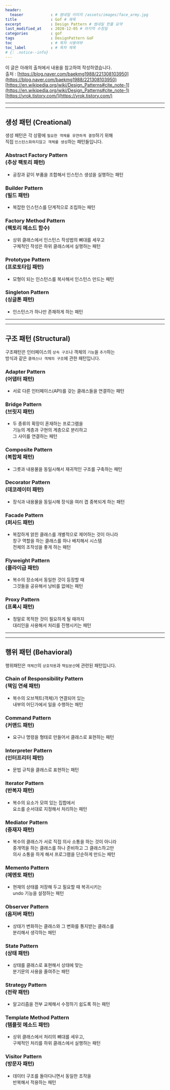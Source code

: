 ```yaml
---
header:
  teaser            : # 썸네일 이미지 /assets/images/face_army.jpg
title               : Gof # 제목
excerpt             : Design Pattern # 썸네일 한줄 요약
last_modified_at    : 2020-12-05 # 마지막 수정일
categories          : gof
tags                : DesignPattern GoF
toc                 : # 목차 사용여부
toc_label           : # 목차 제목
# {: .notice--info}
---
```

이 글은 아래의 출처에서 내용을 참고하여 작성하였습니다.  
출처 : [https://blog.naver.com/baekmg1988/221308103950](https://blog.naver.com/baekmg1988/221308103950)  
[https://en.wikipedia.org/wiki/Design_Patterns#cite_note-1](https://en.wikipedia.org/wiki/Design_Patterns#cite_note-1)  
[https://yrok.tistory.com/](https://yrok.tistory.com/)

---
---
## 생성 패턴 (Creational)

생성 패턴은 각 상황에 `필요한 객체를 유연하게 결정`하기 위해  
직접 `인스턴스화하지않고 객체를 생성`하는 패턴들입니다.


### Abstract Factory Pattern<br>(추상 팩토리 패턴)
- 공장과 같이 부품을 조합해서 인스턴스 생성을 실행하는 패턴

### Builder Pattern<br>(빌드 패턴)
- 복잡한 인스턴스를 단계적으로 조립하는 패턴

### Factory Method Pattern<br>(팩토리 메소드 함수)
- 상위 클래스에서 인스턴스 작성법의 뼈대를 세우고  
  구체적인 작성은 하위 클래스에서 실행하는 패턴

### Prototype Pattern<br>(프로토타입 패턴)
- 모형이 되는 인스턴스를 복사해서 인스턴스 만드는 패턴

### Singleton Pattern<br>(싱글톤 패턴)
- 인스턴스가 하나만 존재하게 하는 패턴

---
---
## 구조 패턴 (Structural)

구조패턴은 인터페이스의 `상속 구조`나 객체의 `기능`을 `추가`하는  
방식과 같은 `클래스나 객체의 구조`에 관한 패턴입니다.

### Adapter Pattern<br>(어댑터 패턴)
- 서로 다른 인터페이스(API)를 갖는 클래스들을 연결하는 패턴

### Bridge Pattern<br>(브릿지 패턴)
- 두 종류의 확장이 혼재하는 프로그램을  
  기능의 계층과 구현의 계층으로 분리하고  
  그 사이를 연결하는 패턴

### Composite Pattern<br>(복합체 패턴)
- 그릇과 내용물을 동일시해서 재귀적인 구조를 구축하는 패턴

### Decorator Pattern<br>(데코레이터 패턴)
- 장식과 내용물을 동일시해 장식을 여러 겹 중복되게 하는 패턴

### Facade Pattern<br>(퍼사드 패턴)
- 복잡하게 얽힌 클래스를 개별적으로 제어하는 것이 아니라  
  창구 역할을 하는 클래스를 하나 배치해서 시스템  
  전체의 조작성을 좋게 하는 패턴

### Flyweight Pattern<br>(플라이급 패턴)
- 복수의 장소에서 동일한 것이 등장할 때  
  그것들을 공유해서 낭비를 없애는 패턴

### Proxy Pattern<br>(프록시 패턴)
- 정말로 목적한 것이 필요하게 될 때까지  
  대리인을 사용해서 처리를 진행시키는 패턴

---
---
## 행위 패턴 (Behavioral)

행위패턴은 `객체간`의 `상호작용`과 `책임분산`에 관련된 패턴입니다.

### Chain of Responsibility Pattern<br>(책임 연쇄 패턴)
- 복수의 오브젝트(객체)가 연결되어 있는  
  내부의 어딘가에서 일을 수행하는 패턴

### Command Pattern<br>(커맨드 패턴)
- 요구나 명령을 형태로 만들어서 클래스로 표현하는 패턴

### Interpreter Pattern<br>(인터프리터 패턴)
- 문법 규칙을 클래스로 표현하는 패턴

### Iterator Pattern<br>(반복자 패턴)
- 복수의 요소가 모여 있는 집합에서  
  요소를 순서대로 지정해서 처리하는 패턴

### Mediator Pattern<br>(중재자 패턴)
- 복수의 클래스가 서로 직접 의사 소통을 하는 것이 아니라  
  중개역을 하는 클래스를 하나 준비하고 그 클래스하고만  
  의사 소통을 하게 해서 프로그램을 단순하게 만드는 패턴

### Memento Pattern<br>(메멘토 패턴)
- 현재의 상태를 저장해 두고 필요할 때 복귀시키는  
  undo 기능을 설정하는 패턴

### Observer Pattern<br>(옵저버 패턴)
- 상태가 변화하는 클래스와 그 변화를 통지받는 클래스를  
  분리해서 생각하는 패턴

### State Pattern<br>(상태 패턴)
- 상태를 클래스로 표현해서 상태에 맞는  
  분기문의 사용을 줄여주는 패턴

### Strategy Pattern<br>(전략 패턴)
- 알고리즘을 전부 교체해서 수정하기 쉽도록 하는 패턴

### Template Method Pattern<br>(템플릿 메소드 패턴)
- 상위 클래스에서 처리의 뼈대를 세우고,  
  구체적인 처리를 하위 클래스에서 실행하는 패턴

### Visitor Pattern<br>(방문자 패턴)
- 데이터 구조를 돌아다니면서 동일한 조작을  
  반복해서 적용하는 패턴
